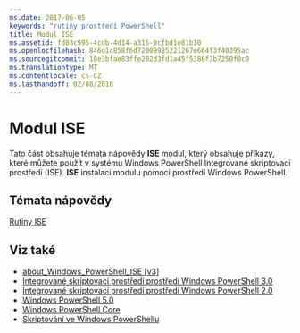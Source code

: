 ```yaml
---
ms.date: 2017-06-05
keywords: "rutiny prostředí PowerShell"
title: Modul ISE
ms.assetid: fd03c995-4cdb-4d14-a315-9cfbd1e81b10
ms.openlocfilehash: 846d1c858f6d72009985221267e664f3f40395ac
ms.sourcegitcommit: 18e3bfae83ffe282d3fd1a45f5386f3b7250f0c0
ms.translationtype: MT
ms.contentlocale: cs-CZ
ms.lasthandoff: 02/08/2018
---
```

# <a name="ise-module"></a>Modul ISE
Tato část obsahuje témata nápovědy **ISE** modul, který obsahuje příkazy, které můžete použít v systému Windows PowerShell Integrované skriptovací prostředí (ISE). **ISE** instalaci modulu pomocí prostředí Windows PowerShell.

## <a name="help-topics"></a>Témata nápovědy
[Rutiny ISE](http://go.microsoft.com/fwlink/?LinkID=254686)

## <a name="see-also"></a>Viz také
- [about_Windows_PowerShell_ISE [v3]](https://technet.microsoft.com/en-us/library/dfa54d47-60c6-4fff-8197-c747e8d411bb)
- [Integrované skriptovací prostředí prostředí Windows PowerShell 3.0](http://go.microsoft.com/fwlink/?LinkId=254681)
- [Integrované skriptovací prostředí prostředí Windows PowerShell 2.0](http://go.microsoft.com/fwlink/?LinkID=238569)
- [Windows PowerShell 5.0](../../whats-new/What-s-New-in-Windows-PowerShell-50.md)
- [Windows PowerShell Core](https://technet.microsoft.com/en-us/library/4b75f1e4-f327-48f3-92ab-bf5435094d41)
- [Skriptování ve Windows PowerShellu](../../getting-started/fundamental/Scripting-with-Windows-PowerShell.md)

